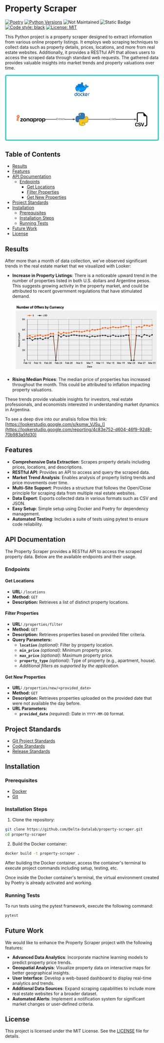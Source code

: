 # Property Scraper

[![Poetry](https://img.shields.io/endpoint?url=https://python-poetry.org/badge/v0.json)](https://python-poetry.org/)
[![Python Versions](https://img.shields.io/badge/python-3.10%20%7C%203.11%20%7C%203.12-blue)](https://www.python.org/)
![Not Maintained](https://img.shields.io/badge/Maintenance%20Level-Not%20Maintained-yellow.svg)
![Static Badge](https://img.shields.io/badge/release-v0.2.0-blue)
[![Code style: black](https://img.shields.io/badge/code%20style-black-000000.svg)](https://github.com/psf/black)
[![License: MIT](https://img.shields.io/badge/License-MIT-red.svg)](https://opensource.org/licenses/MIT)

This Python project is a property scraper designed to extract information from various online property listings. It employs web scraping techniques to collect data such as property details, prices, locations, and more from real estate websites. Additionally, it provides a RESTful API that allows users to access the scraped data through standard web requests. The gathered data provides valuable insights into market trends and property valuations over time.


<img src="https://github.com/Delta-Datalab/property-scraper/blob/main/images/data_pipeline_flowchart.png">

## Table of Contents

- [Results](#results)
- [Features](#features)
- [API Documentation](#api-documentation)
  - [Endpoints](#endpoints)
    - [Get Locations](#get-locations)
    - [Filter Properties](#filter-properties)
    - [Get New Properties](#get-new-properties)
- [Project Standards](#project-standards)
- [Installation](#installation)
  - [Prerequisites](#prerequisites)
  - [Installation Steps](#installation-steps)
  - [Running Tests](#running-tests)
- [Future Work](#future-work)
- [License](#license)

## Results

After more than a month of data collection, we've observed significant trends in the real estate market that we visualized with Looker:

- **Increase in Property Listings**: There is a noticeable upward trend in the number of properties listed in both U.S. dollars and Argentine pesos. This suggests growing activity in the property market, and could be attributed to recent government regulations that have stimulated demand.

  <p align="center">
    <img src="https://github.com/Delta-Datalab/property-scraper/blob/main/images/offers-by-currency.png">

  
- **Rising Median Prices**: The median price of properties has increased throughout the month. This could be attributed to inflation impacting property valuations.

These trends provide valuable insights for investors, real estate professionals, and economists interested in understanding market dynamics in Argentina.

To see a deep dive into our analisis follow this link: [https://lookerstudio.google.com/s/ksmw_VJSu_I](https://lookerstudio.google.com/reporting/4c83e752-d604-46f9-92d8-70b983a5fd30)

## Features

- **Comprehensive Data Extraction**: Scrapes property details including prices, locations, and descriptions.
- **RESTful API**: Provides an API to access and query the scraped data.
- **Market Trend Analysis**: Enables analysis of property listing trends and price movements over time.
- **Multi-Site Support**: Provides a structure that follows the Open/Close principle for scraping data from multiple real estate websites.
- **Data Export**: Exports collected data in various formats such as CSV and JSON.
- **Easy Setup**: Simple setup using Docker and Poetry for dependency management.
- **Automated Testing**: Includes a suite of tests using pytest to ensure code reliability.

## API Documentation

The Property Scraper provides a RESTful API to access the scraped property data. Below are the available endpoints and their usage.

### Endpoints

#### Get Locations

- **URL:** `/locations`
- **Method:** `GET`
- **Description:** Retrieves a list of distinct property locations.

#### Filter Properties

- **URL:** `/properties/filter`
- **Method:** `GET`
- **Description:** Retrieves properties based on provided filter criteria.
- **Query Parameters:**
  - **`location`** *(optional)*: Filter by property location.
  - **`min_price`** *(optional)*: Minimum property price.
  - **`max_price`** *(optional)*: Maximum property price.
  - **`property_type`** *(optional)*: Type of property (e.g., apartment, house).
  - *Additional filters as supported by the application.*

#### Get New Properties

- **URL:** `/properties/new/<provided_date>`
- **Method:** `GET`
- **Description:** Retrieves properties uploaded on the provided date that were not available the day before.
- **URL Parameters:**
  - **`provided_date`** *(required)*: Date in `YYYY-MM-DD` format.
  
## Project Standards

- [Git Project Standards](https://github.com/Delta-Datalab/property-scraper/blob/main/standards/git-standards.md)
- [Code Standards](https://github.com/Delta-Datalab/property-scraper/blob/main/standards/code-standards.md)
- [Release Standards](https://github.com/Delta-Datalab/property-scraper/blob/main/standards/release-standards.md)


## Installation

### Prerequisites

- [Docker](https://www.docker.com/get-started)
- [Git](https://git-scm.com/)

### Installation Steps

1. Clone the repository:

``` bash
git clone https://github.com/Delta-Datalab/property-scraper.git
cd property-scraper
```

2. Build the Docker container:

``` bash
docker build -t property-scraper .
```

After building the Docker container, access the container's terminal to execute project commands including setup, testing, etc.

Once inside the Docker container's terminal, the virtual environment created by Poetry is already activated and working.

### Running Tests
To run tests using the pytest framework, execute the following command:

``` bash
pytest
```

## Future Work

We would like to enhance the Property Scraper project with the following features:

- **Advanced Data Analytics**: Incorporate machine learning models to predict property price trends.
- **Geospatial Analysis**: Visualize property data on interactive maps for better geographical insights.
- **User Interface**: Develop a web-based dashboard to display real-time analytics and trends.
- **Additional Data Sources**: Expand scraping capabilities to include more real estate websites for a broader dataset.
- **Automated Alerts**: Implement a notification system for significant market changes or user-defined criteria.

## License

This project is licensed under the MIT License. See the [LICENSE](LICENSE) file for details.
